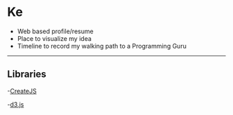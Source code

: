 # Ke
* Web based profile/resume 
* Place to visualize my idea 
* Timeline to record my walking path to a Programming Guru

---------------------------
## Libraries
-[CreateJS](https://github.com/CreateJS)

-[d3.js](https://github.com/mbostock/d3)
